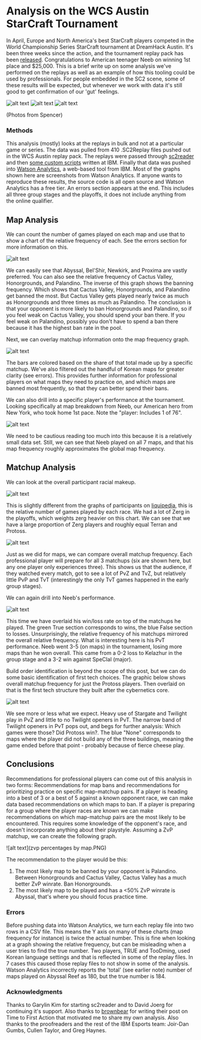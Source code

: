 # Analysis on the WCS Austin StarCraft Tournament

In April, Europe and North America's best StarCraft players competed in the World Championship Series StarCraft tournament at DreamHack Austin. It's been three weeks since the action, and the tournament replay pack has been [released](http://us.battle.net/sc2/en/blog/20719815/wcs-austin-2017-replays-available-5-5-2017). Congratulations to American teenager Neeb on winning 1st place and $25,000. This is a brief write up on some analysis we've performed on the replays as well as an example of how this tooling could be used by professionals. For people embedded in the SC2 scene, some of these results will be expected, but whenever we work with data it's still good to get confirmation of our 'gut' feelings.

![alt text](huge_crowd.JPG)
![alt text](neeb_playing.JPG)
![alt text](smix_neeb.JPG)

(Photos from Spencer)


### Methods

This analysis (mostly) looks at the replays in bulk and not at a particular game or series. The data was pulled from 410 .SC2Replay files pushed out in the WCS Austin replay pack. The replays were passed through [sc2reader](https://github.com/ggtracker/sc2reader) and then [some custom scripts](https://github.com/nibalizer/replay_processing) written at IBM. Finally that data was pushed into [Watson Analytics](https://www.ibm.com/analytics/watson-analytics/us-en/), a web-based tool from IBM. Most of the graphs shown here are screenshots from Watson Analytics. If anyone wants to reproduce these results, the source code is all open source and Watson Analytics has a free tier. An errors section appears at the end. This includes all three group stages and the playoffs, it does not include anything from the online qualifier.


## Map Analysis

We can count the number of games played on each map and use that to show a chart of the relative frequency of each. See the errors section for more information on this.

![alt text](map_frequency.png)

We can easily see that Abyssal, Bel'Shir, Newkirk, and Proxima are vastly preferred. You can also see the relative frequency of Cactus Valley, Honorgrounds, and Palandino. The inverse of this graph shows the banning frequency. Which shows that Cactus Valley, Honorgrounds, and Palandino get banned the most. But Cactus Valley gets played nearly twice as much as Honorgrounds and three times as much as Palandino. The conclusion is that your opponent is more likely to ban Honorgrounds and Palandino, so if you feel weak on Cactus Valley, you should spend your ban there. If you feel weak on Palandino, possibly you don't have to spend a ban there because it has the highest ban rate in the pool.

Next, we can overlay matchup information onto the map frequency graph.

![alt text](map_frequency_matchup.png)

The bars are colored based on the share of that total made up by a specific matchup. We've also filtered out the handful of Korean maps for greater clarity (see errors). This provides further information for professional players on what maps they need to practice on, and which maps are banned most frequently, so that they can better spend their bans.

We can also drill into a specific player's performance at the tournament. Looking specifically at map breakdown from Neeb, our American hero from New York, who took home 1st pace. Note the "player: Includes 1 of 76".

![alt text](map_frequency_neeb.png)

We need to be cautious reading too much into this because it is a relatively small data set. Still, we can see that Neeb played on all 7 maps, and that his map frequency roughly approximates the global map frequency.

## Matchup Analysis

We can look at the overall participant racial makeup.

![alt text](player_race_freq.png)

This is slightly different from the graphs of participants on [liquipedia](http://wiki.teamliquid.net/starcraft2/2017_WCS_Austin#Distribution), this is the relative number of games played by each race. We had a lot of Zerg in the playoffs, which weights zerg heavier on this chart. We can see that we have a large proportion of Zerg players and roughly equal Terran and Protoss.

![alt text](matchup_frequency.png)

Just as we did for maps, we can compare overall matchup frequency. Each professional player will prepare for all 3 matchups (six are shown here, but any one player only experiences three). This shows us that the audience, if they watched every match, got to see a lot of PvZ and TvZ, but relatively little PvP and TvT (interestingly the only TvT games happened in the early group stages).

We can again drill into Neeb's performance.  

![alt text](neeb_win_percentage_matchup.png)

This time we have overlaid his win/loss rate on top of the matchups he played. The green True section corresponds to wins, the blue False section to losses. Unsurprisingly, the relative frequency of his matchups mirrored the overall relative frequency. What is interesting here is his PvT performance. Neeb went 3-5 (on maps) in the tournament, losing more maps than he won overall. This came from a 0-2 loss to Kelazhur in the group stage and a 3-2 win against SpeCIal (major).

Build order identification is beyond the scope of this post, but we can do some basic identification of first tech choices. The graphic below shows overall matchup frequency for just the Protoss players. Then overlaid on that is the first tech structure they built after the cybernetics core.

![alt text](protoss_tech_paths_by_matchup.png)

We see more or less what we expect. Heavy use of Stargate and Twilight play in PvZ and little to no Twilight openers in PvT. The narrow band of Twilight openers in PvT pops out, and begs for further analysis: Which games were those? Did Protoss win?. The blue "None" corresponds to maps where the player did not build any of the three buildings, meaning the game ended before that point - probably because of fierce cheese play.

## Conclusions

Recommendations for professional players can come out of this analysis in two forms: Recommendations for map bans and recommendations for prioritizing practice on specific map-matchup pairs. If a player is heading into a best of 3 or a best of 5 against a known opponent race, we can make data based recommendations on which maps to ban. If a player is preparing for a group where the player races are known we can make recommendations on which map-matchup pairs are the most likely to be encountered. This requires some knowledge of the opponent's race, and doesn't incorporate anything about their playstyle. Assuming a ZvP matchup, we can create the following graph.

![alt text](zvp percentages by map.PNG)

The recommendation to the player would be this:

1) The most likely map to be banned by your opponent is Palandino. Between Honorgrounds and Cactus Valley, Cactus Valley has a much better ZvP winrate. Ban Honorgrounds.
2) The most likely map to be played and has a <50% ZvP winrate is Abyssal, that's where you should focus practice time.

### Errors

Before pushing data into Watson Analytics, we turn each replay file into two rows in a CSV file. This means the Y axis on many of these charts (map frequency for instance) is twice the actual number. This is fine when looking at a graph showing the relative frequency, but can be misleading when a user tries to find the true number. Two players, TRUE and TooDming, used Korean language settings and that is reflected in some of the replay files. In 7 cases this caused those replay files to not show in some of the analysis. Watson Analytics incorrectly reports the 'total' (see earlier note) number of maps played on Abyssal Reef as 180, but the true number is 184.

### Acknowledgments

Thanks to Garylin Kim for starting sc2reader and to David Joerg for continuing it's support. Also thanks to [brownbear](https://illiteracyhasdownsides.com/) for writing their post on Time to First Action that motivated me to share my own analysis. Also thanks to the proofreaders and the rest of the IBM Esports team: Joir-Dan Gumbs, Cullen Taylor, and Greg Haynes.
